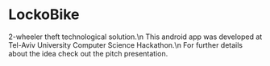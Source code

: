 # LockoBike

2-wheeler theft technological solution.\n
This android app was developed at Tel-Aviv University Computer Science Hackathon.\n
For further details about the idea check out the pitch presentation.
